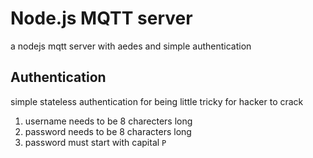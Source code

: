 # Node.js MQTT server

a nodejs mqtt server with aedes
and simple authentication

## Authentication

simple stateless authentication for being little tricky for hacker to crack

1. username needs to be 8 charecters long
2. password needs to be 8 characters long
3. password must start with capital `P`
